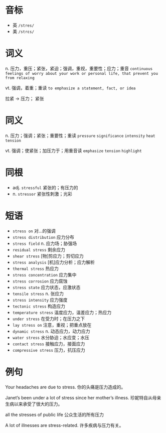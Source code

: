 # 音标

- 英 `/stres/`
- 美 `/strɛs/`

# 词义

n. 压力，重压；紧张，紧迫；强调，重视，重要性；应力；重音
`continuous feelings of worry about your work or personal life, that prevent you from relaxing`

vt. 强调，着重；重读
`to emphasize a statement, fact, or idea`



拉紧 → 压力； 紧张

# 同义

n. 压力；强调；紧张；重要性；重读
`pressure` `significance` `intensity` `heat` `tension`

vt. 强调；使紧张；加压力于；用重音读
`emphasize` `tension` `highlight`

# 同根

- adj. `stressful` 紧张的；有压力的
- n. `stressor` 紧张性刺激；光彩

# 短语

- `stress on` 对…的强调
- `stress distribution` 应力分布
- `stress field` n. 应力场；胁强场
- `residual stress` 剩余应力
- `shear stress` [物]剪应力；剪切应力
- `stress analysis` [机]应力分析；应力解析
- `thermal stress` 热应力
- `stress concentration` 应力集中
- `stress corrosion` 应力腐蚀
- `stress state` 应力状态，应激状态
- `tensile stress` n. 张应力
- `stress intensity` 应力强度
- `tectonic stress` 构造应力
- `temperature stress` 温度应力，温差应力；热应力
- `under stress` 在受力时；在压力之下
- `lay stress on` 注意，重视；把重点放在
- `dynamic stress` n. 动态应力，动力应力
- `water stress` 水分胁迫；水应变；水压
- `contact stress` 接触应力，接面应力
- `compressive stress` 压力，抗压应力

# 例句

Your headaches are due to stress.
你的头痛是压力造成的。

Janet’s been under a lot of stress since her mother’s illness.
珍妮特自从母亲生病以来承受了很大的压力。

all the stresses of public life
公众生活的所有压力

A lot of illnesses are stress-related.
许多疾病与压力有关。



